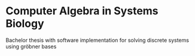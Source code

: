 # Computer Algebra in Systems Biology
Bachelor thesis with software implementation for solving discrete systems using gröbner bases
